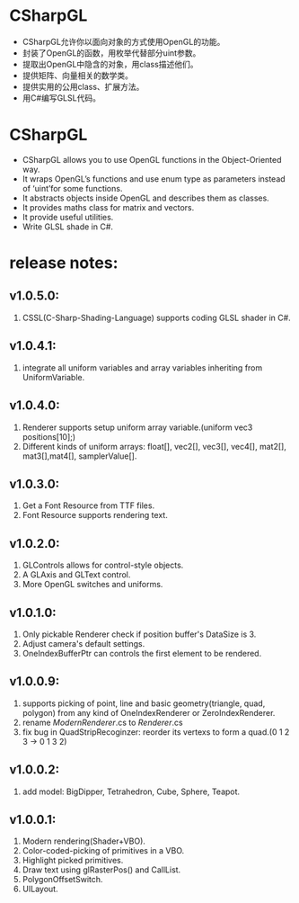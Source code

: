 ﻿# CSharpGL
* CSharpGL允许你以面向对象的方式使用OpenGL的功能。  
* 封装了OpenGL的函数，用枚举代替部分uint参数。  
* 提取出OpenGL中隐含的对象，用class描述他们。  
* 提供矩阵、向量相关的数学类。  
* 提供实用的公用class、扩展方法。  
* 用C#编写GLSL代码。  

# CSharpGL
* CSharpGL allows you to use OpenGL functions in the Object-Oriented way.  
* It wraps OpenGL’s functions and use enum type as parameters instead of ‘uint’for some functions.  
* It abstracts objects inside OpenGL and describes them as classes.  
* It provides maths class for matrix and vectors.  
* It provide useful utilities.  
* Write GLSL shade in C#.  

# release notes:
## v1.0.5.0:
1. CSSL(C-Sharp-Shading-Language) supports coding GLSL shader in C#.

## v1.0.4.1:
1. integrate all uniform variables and array variables inheriting from UniformVariable.

## v1.0.4.0:
1. Renderer supports setup uniform array variable.(uniform vec3 positions[10];)
2. Different kinds of uniform arrays: float[], vec2[], vec3[], vec4[], mat2[], mat3[],mat4[], samplerValue[].

## v1.0.3.0:
1. Get a Font Resource from TTF files.
2. Font Resource supports rendering text.

## v1.0.2.0:
1. GLControls allows for control-style objects.
2. A GLAxis and GLText control.
3. More OpenGL switches and uniforms.

## v1.0.1.0:
1. Only pickable Renderer check if position buffer's DataSize is 3.
2. Adjust camera's default settings.
3. OneIndexBufferPtr can controls the first element to be rendered.

## v1.0.0.9:
1. supports picking of point, line and basic geometry(triangle, quad, polygon) from any kind of OneIndexRenderer or ZeroIndexRenderer.
2. rename *ModernRenderer*.cs to *Renderer*.cs
3. fix bug in QuadStripRecoginzer: reorder its vertexs to form a quad.(0 1 2 3 -> 0 1 3 2)

## v1.0.0.2:
1. add model: BigDipper, Tetrahedron, Cube, Sphere, Teapot.

## v1.0.0.1:
1. Modern rendering(Shader+VBO).
2. Color-coded-picking of primitives in a VBO.
3. Highlight picked primitives.
4. Draw text using glRasterPos() and CallList.
5. PolygonOffsetSwitch.
6. UILayout.

